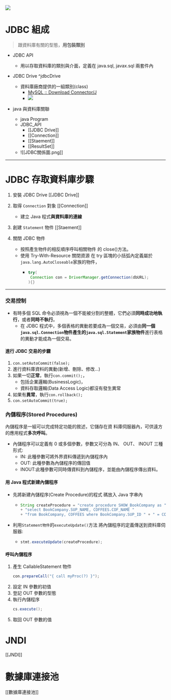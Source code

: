 
![](https://i.imgur.com/n13pMTl.png)

# JDBC 組成

> 跟資料庫有關的型態，**用包裝類別**

- JDBC API
  - 用以存取資料庫的類別與介面，定義在 java.sql, javax.sql 兩套件內
- JDBC Drive ^jdbcDrive

  - 資料庫廠商提供的一組類別(class)
    - [MySQL :: Download Connector/J](https://dev.mysql.com/downloads/connector/j/)
    - ![](https://i.imgur.com/f0XjoSi.png)

- java 與資料庫關聯
  - java Program
  - JDBC_API
    - [[JDBC Drive]]
    - [[Connection]]
    - [[Staement]]
    - [[ResultSet]]
  - ![[JDBC關係圖.png]]

---

# JDBC 存取資料庫步驟

1. 安裝 JDBC Drive
   [[JDBC Drive]]

1. 取得 `Connection` 對象
   [[Connection]]

   - 建立 Java 程式**與資料庫的連線**

1. 創建 `Statement` 物件
   [[Staement]]

1. 關閉 JDBC 物件
   - 按照產生物件的相反順序呼叫相關物件 的 close()方法。
   - 使用 Try-With-Resource 關閉資源
     在 try 區塊的小括弧內定義屬於`java.lang.AutoCloseable`家族的物件，
     - ```java
       try(
       	Connection con = DriverManager.getConnection(dbURL);
       ){}
       ```

---

### 交易控制

- 有時多個 SQL 命令必須視為一個不能被分割的整體，它們必須**同時成功地執行**，或者**同時不執行**。
  - 在 JDBC 程式中，多個表格的異動若要成為一個交易，必須由**同一個`java.sql.Connection`物件產生的`java.sql.Statement`家族物件**進行表格的異動才能成為一個交易。

#### 進行 JDBC 交易的步驟

1. `con.setAutoCommit(false);`
2. 進行資料庫資料的異動(新增、刪除、修改...)
3. 如果一切**正常**，執行`con.commit();`，
   - 包括企業邏輯(BusinessLogic)，
   - 資料存取邏輯(Data Access Logic)都沒有發生異常
4. 如果有**異常**，執行`con.rollback();`
5. `con.setAutoCommit(true);`

### 內儲程序(Stored Procedures)

內儲程序是一組可以完成特定功能的敘述，它儲存在資 料庫伺服器內，可供遠方的應用程式**多次呼叫**。

- 內儲程序可以定義有 0 或多個參數，參數又可分為 IN、 OUT、 INOUT 三種形式:
  - IN: 此種參數可將外界資料傳遞到內儲程序內
  - OUT: 此種參數為內儲程序的傳回值
  - INOUT:此種參數可同時傳資料到內儲程序，並能由內儲程序傳出資料。

#### 用 Java 程式新建內儲程序

- 先將新建內儲程序(Create Procedure)的程式 碼放入 Java 字串內
  - ```java
    String createProcedure = "create procedure SHOW_BookCompany as "
    + "select BookCompany.SUP_NAME, COFFEES.COF_NAME "
    + "from BookCompany, COFFEES where BookCompany.SUP_ID " + " = COFFEES.SUP_ID order by SUP_NAME";
    ```
- 利用`Statement物件`的`executeUpdate()`方法 將內儲程序的定義傳送到資料庫伺服器:
  - ```java
    stmt.executeUpdate(createProcedure);
    ```

#### 呼叫內儲程序

1. 產生 CallableStatement 物件
   ```java
   con.prepareCall("{ call myProc(?) }");
   ```
1. 設定 IN 參數的初值
1. 登記 OUT 參數的型態
1. 執行內儲程序
   ```java
   cs.execute();
   ```
1. 取回 OUT 參數的值

# JNDI

[[JNDI]]

# 數據庫連接池

[[數據庫連接池]]
